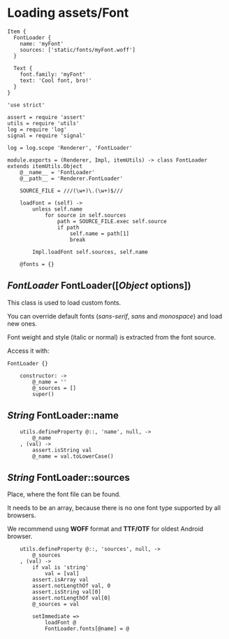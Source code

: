 Loading assets/Font
===================

```
Item {
  FontLoader {
  	name: 'myFont'
  	sources: ['static/fonts/myFont.woff']
  }

  Text {
  	font.family: 'myFont'
  	text: 'Cool font, bro!'
  }
}
```

	'use strict'

	assert = require 'assert'
	utils = require 'utils'
	log = require 'log'
	signal = require 'signal'

	log = log.scope 'Renderer', 'FontLoader'

	module.exports = (Renderer, Impl, itemUtils) -> class FontLoader extends itemUtils.Object
		@__name__ = 'FontLoader'
		@__path__ = 'Renderer.FontLoader'

		SOURCE_FILE = ///(\w+)\.(\w+)$///

		loadFont = (self) ->
			unless self.name
				for source in self.sources
					path = SOURCE_FILE.exec self.source
					if path
						self.name = path[1]
						break

			Impl.loadFont self.sources, self.name

		@fonts = {}

*FontLoader* FontLoader([*Object* options])
-------------------------------------------

This class is used to load custom fonts.

You can override default fonts (*sans-serif*, *sans* and *monospace*) and load new ones.

Font weight and style (italic or normal) is extracted from the font source.

Access it with:
```
FontLoader {}
```

		constructor: ->
			@_name = ''
			@_sources = []
			super()

*String* FontLoader::name
-------------------------

		utils.defineProperty @::, 'name', null, ->
			@_name
		, (val) ->
			assert.isString val
			@_name = val.toLowerCase()

*String* FontLoader::sources
----------------------------

Place, where the font file can be found.

It needs to be an array, because there is no one font type supported by all browsers.

We recommend usng **WOFF** format and **TTF/OTF** for oldest Android browser.

		utils.defineProperty @::, 'sources', null, ->
			@_sources
		, (val) ->
			if val is 'string'
				val = [val]
			assert.isArray val
			assert.notLengthOf val, 0
			assert.isString val[0]
			assert.notLengthOf val[0]
			@_sources = val

			setImmediate =>
				loadFont @
				FontLoader.fonts[@name] = @
